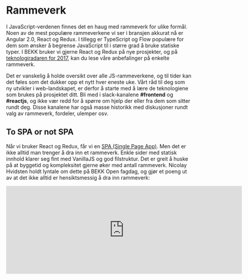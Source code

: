 # Rammeverk

I JavaScript-verdenen finnes det en haug med rammeverk for ulike formål. Noen av de mest populære rammeverkene vi ser i bransjen akkurat nå er Angular 2.0, React og Redux. I tillegg er TypeScript og Flow populære for dem som ønsker å begrense JavaScript til i større grad å bruke statiske typer. I BEKK bruker vi gjerne React og Redux på nye prosjekter, og på [teknologiradaren for 2017](https://radar.bekk.no/tech2017/frontend-og-mobil), kan du lese våre anbefalinger på enkelte rammeverk.

Det er vanskelig å holde oversikt over alle JS-rammeverkene, og til tider kan det føles som det dukker opp et nytt hver eneste uke. Vårt råd til deg som ny utvikler i web-landskapet, er derfor å starte med å lære de teknologiene som brukes på prosjektet ditt. Bli med i slack-kanalene **#frontend** og **#reactjs**, og ikke vær redd for å spørre om hjelp der eller fra dem som sitter rundt deg. Disse kanalene har også masse historikk med diskusjoner rundt valg av rammeverk, fordeler, ulemper osv.

## To SPA or not SPA

Når vi bruker React og Redux, får vi en [SPA (Single Page App)](https://en.wikipedia.org/wiki/Single-page_application). Men det er ikke alltid man trenger å dra inn et rammeverk. Enkle sider med statisk innhold klarer seg fint med VanillaJS og god filstruktur. Det er greit å huske på at byggetid og kompleksitet gjerne øker med antall rammeverk. Nicolay Hvidsten holdt lyntale om dette på BEKK Open fagdag, og gjør et poeng ut av at det ikke alltid er hensiktsmessig å dra inn rammeverk:

<iframe src="https://player.vimeo.com/video/208184341" width="640" height="238" frameborder="0" webkitallowfullscreen mozallowfullscreen allowfullscreen></iframe>
